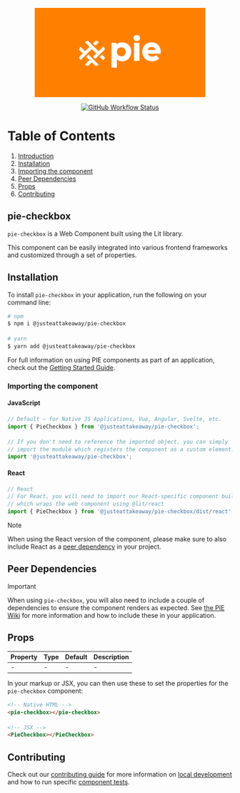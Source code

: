 <p align="center">
  <img align="center" src="../../../readme_image.png" height="200" alt="">
</p>

<p align="center">
  <a href="https://www.npmjs.com/@justeattakeaway/pie-checkbox">
    <img alt="GitHub Workflow Status" src="https://img.shields.io/npm/v/@justeattakeaway/pie-checkbox.svg">
  </a>
</p>

# Table of Contents

1. [Introduction](#pie-checkbox)
2. [Installation](#installation)
3. [Importing the component](#importing-the-component)
4. [Peer Dependencies](#peer-dependencies)
5. [Props](#props)
6. [Contributing](#contributing)

## pie-checkbox

`pie-checkbox` is a Web Component built using the Lit library.

This component can be easily integrated into various frontend frameworks and customized through a set of properties.


## Installation

To install `pie-checkbox` in your application, run the following on your command line:

```bash
# npm
$ npm i @justeattakeaway/pie-checkbox

# yarn
$ yarn add @justeattakeaway/pie-checkbox
```

For full information on using PIE components as part of an application, check out the [Getting Started Guide](https://github.com/justeattakeaway/pie/wiki/Getting-started-with-PIE-Web-Components).


### Importing the component

#### JavaScript
```js
// Default – for Native JS Applications, Vue, Angular, Svelte, etc.
import { PieCheckbox } from '@justeattakeaway/pie-checkbox';

// If you don't need to reference the imported object, you can simply
// import the module which registers the component as a custom element.
import '@justeattakeaway/pie-checkbox';
```

#### React
```js
// React
// For React, you will need to import our React-specific component build
// which wraps the web component using ​@lit/react
import { PieCheckbox } from '@justeattakeaway/pie-checkbox/dist/react';
```

> [!NOTE]
> When using the React version of the component, please make sure to also
> include React as a [peer dependency](#peer-dependencies) in your project.


## Peer Dependencies

> [!IMPORTANT]
> When using `pie-checkbox`, you will also need to include a couple of dependencies to ensure the component renders as expected. See [the PIE Wiki](https://github.com/justeattakeaway/pie/wiki/Getting-started-with-PIE-Web-Components#expected-dependencies) for more information and how to include these in your application.


## Props

| Property | Type | Default | Description |
|---|---|---|---|
| - | - | - | - |

In your markup or JSX, you can then use these to set the properties for the `pie-checkbox` component:

```html
<!-- Native HTML -->
<pie-checkbox></pie-checkbox>

<!-- JSX -->
<PieCheckbox></PieCheckbox>
```

## Contributing

Check out our [contributing guide](https://github.com/justeattakeaway/pie/wiki/Contributing-Guide) for more information on [local development](https://github.com/justeattakeaway/pie/wiki/Contributing-Guide#local-development) and how to run specific [component tests](https://github.com/justeattakeaway/pie/wiki/Contributing-Guide#testing).